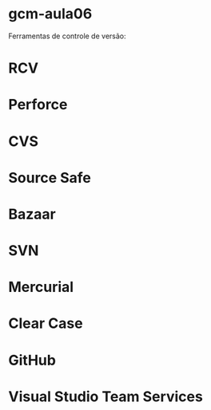 # gcm-aula06

Ferramentas de controle de versão:

# RCV
# Perforce
# CVS
# Source Safe
# Bazaar
# SVN
# Mercurial
# Clear Case
# GitHub
# Visual Studio Team Services
